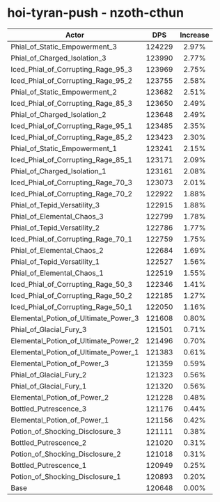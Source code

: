 # hoi-tyran-push - nzoth-cthun
| Actor | DPS | Increase |
|---|:---:|:---:|
|Phial_of_Static_Empowerment_3|124229|2.97%|
|Phial_of_Charged_Isolation_3|123990|2.77%|
|Iced_Phial_of_Corrupting_Rage_95_3|123969|2.75%|
|Iced_Phial_of_Corrupting_Rage_95_2|123755|2.58%|
|Phial_of_Static_Empowerment_2|123682|2.51%|
|Iced_Phial_of_Corrupting_Rage_85_3|123650|2.49%|
|Phial_of_Charged_Isolation_2|123648|2.49%|
|Iced_Phial_of_Corrupting_Rage_95_1|123485|2.35%|
|Iced_Phial_of_Corrupting_Rage_85_2|123423|2.30%|
|Phial_of_Static_Empowerment_1|123241|2.15%|
|Iced_Phial_of_Corrupting_Rage_85_1|123171|2.09%|
|Phial_of_Charged_Isolation_1|123161|2.08%|
|Iced_Phial_of_Corrupting_Rage_70_3|123073|2.01%|
|Iced_Phial_of_Corrupting_Rage_70_2|122922|1.88%|
|Phial_of_Tepid_Versatility_3|122915|1.88%|
|Phial_of_Elemental_Chaos_3|122799|1.78%|
|Phial_of_Tepid_Versatility_2|122786|1.77%|
|Iced_Phial_of_Corrupting_Rage_70_1|122759|1.75%|
|Phial_of_Elemental_Chaos_2|122684|1.69%|
|Phial_of_Tepid_Versatility_1|122527|1.56%|
|Phial_of_Elemental_Chaos_1|122519|1.55%|
|Iced_Phial_of_Corrupting_Rage_50_3|122346|1.41%|
|Iced_Phial_of_Corrupting_Rage_50_2|122185|1.27%|
|Iced_Phial_of_Corrupting_Rage_50_1|122050|1.16%|
|Elemental_Potion_of_Ultimate_Power_3|121608|0.80%|
|Phial_of_Glacial_Fury_3|121501|0.71%|
|Elemental_Potion_of_Ultimate_Power_2|121496|0.70%|
|Elemental_Potion_of_Ultimate_Power_1|121383|0.61%|
|Elemental_Potion_of_Power_3|121359|0.59%|
|Phial_of_Glacial_Fury_2|121323|0.56%|
|Phial_of_Glacial_Fury_1|121320|0.56%|
|Elemental_Potion_of_Power_2|121228|0.48%|
|Bottled_Putrescence_3|121176|0.44%|
|Elemental_Potion_of_Power_1|121156|0.42%|
|Potion_of_Shocking_Disclosure_3|121111|0.38%|
|Bottled_Putrescence_2|121020|0.31%|
|Potion_of_Shocking_Disclosure_2|121018|0.31%|
|Bottled_Putrescence_1|120949|0.25%|
|Potion_of_Shocking_Disclosure_1|120893|0.20%|
|Base|120648|0.00%|

